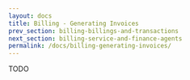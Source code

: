 ```yaml
---
layout: docs
title: Billing - Generating Invoices
prev_section: billing-billings-and-transactions
next_section: billing-service-and-finance-agents
permalink: /docs/billing-generating-invoices/
---
```


TODO
